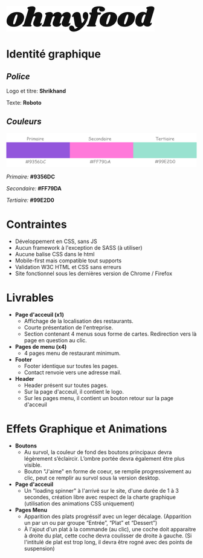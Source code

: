 ![Oh my food](docs/assets/Ohmyfood/images/logo/ohmyfood.png)
# Identité graphique
## *Police*

Logo et titre: **Shrikhand**

Texte: **Roboto**

## *Couleurs*
![Couleurs](docs/assets/Ohmyfood/maquettes/Couleur-Maquette.png)

*Primaire:* **#9356DC**

*Secondaire:* **#FF79DA**

*Tertiaire:* **#99E2D0**

# Contraintes
- Développement en CSS, sans JS
- Aucun framework à l'exception de SASS (à utiliser)
- Aucune balise CSS dans le html
- Mobile-first mais compatible tout supports
- Validation W3C HTML et CSS sans erreurs
- Site fonctionnel sous les dernières version de Chrome / Firefox

# Livrables

- **Page d'acceuil (x1)**
    - Affichage de la localisation des restaurants.
    - Courte présentation de l'entreprise.
    - Section contenant 4 menus sous forme de cartes. Redirection vers là page en question au clic.
- **Pages de menu (x4)**
    - 4 pages menu de restaurant minimum.
- **Footer**
    - Footer identique sur toutes les pages.
    - Contact renvoie vers une adresse mail.
- **Header**
    - Header présent sur toutes pages.
    - Sur la page d'acceuil, il contient le logo.
    - Sur les pages menu, il contient un bouton retour sur la page d'acceuil

# Effets Graphique et Animations

- **Boutons**
    - Au survol, la couleur de fond des boutons principaux devra légèrement s’éclaircir. L’ombre portée devra également être plus visible.
    - Bouton "J'aime" en forme de coeur, se remplie progressivement au clic, peut ce remplir au survol sous la version desktop.
- **Page d'acceuil**
    - Un "loading spinner" à l'arrivé sur le site, d'une durée de 1 à 3 secondes, création libre avec respect de la charte graphique (utilisation des animations CSS uniquement)
- **Pages Menu**
    - Apparition des plats progréssif avec un leger décalage. (Apparition un par un ou par groupe “Entrée”, “Plat” et “Dessert”)
    - À l'ajout d'un plat à la commande (au clic), une coche doit apparaitre à droite du plat, cette coche devra coulisser de droite à gauche. (Si l'intitulé de plat est trop long, il devra être rogné avec des points de suspension)
